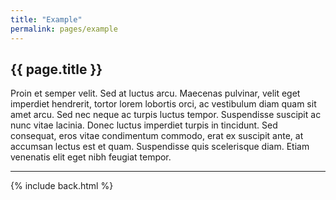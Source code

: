 ```yaml
---
title: "Example"
permalink: pages/example
---
```


## {{ page.title }}

Proin et semper velit. Sed at luctus arcu. Maecenas pulvinar, velit eget imperdiet hendrerit, tortor lorem lobortis orci, ac vestibulum diam quam sit amet arcu. Sed nec neque ac turpis luctus tempor. Suspendisse suscipit ac nunc vitae lacinia. Donec luctus imperdiet turpis in tincidunt. Sed consequat, eros vitae condimentum commodo, erat ex suscipit ante, at accumsan lectus est et quam. Suspendisse quis scelerisque diam. Etiam venenatis elit eget nibh feugiat tempor.

***

{% include back.html %}
